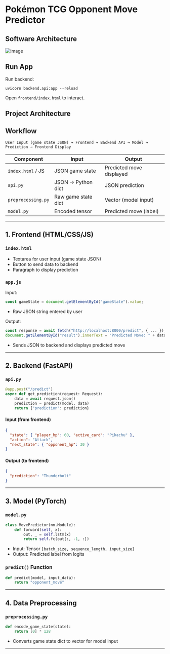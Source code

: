 # Pokémon TCG Opponent Move Predictor

## Software Architecture
![image](https://github.com/user-attachments/assets/3902b82e-61c3-4a2b-81f3-0d678b7e96ae)

## Run App

Run backend:

```
uvicorn backend.api:app --reload
```

Open `frontend/index.html` to interact.

## Project Architecture

## Workflow

```
User Input (game state JSON) → Frontend → Backend API → Model → Prediction → Frontend Display
```

| Component          | Input               | Output                   |
| ------------------ | ------------------- | ------------------------ |
| `index.html` / JS  | JSON game state     | Predicted move displayed |
| `api.py`           | JSON → Python dict  | JSON prediction          |
| `preprocessing.py` | Raw game state dict | Vector (model input)     |
| `model.py`         | Encoded tensor      | Predicted move (label)   |

---

## 1. Frontend (HTML/CSS/JS)

### `index.html`

- Textarea for user input (game state JSON)
- Button to send data to backend
- Paragraph to display prediction

### `app.js`

Input:

```js
const gameState = document.getElementById("gameState").value;
```

- Raw JSON string entered by user

Output:

```js
const response = await fetch("http://localhost:8000/predict", { ... });
document.getElementById("result").innerText = "Predicted Move: " + data.prediction;
```

- Sends JSON to backend and displays predicted move

---

## 2. Backend (FastAPI)

### `api.py`

```python
@app.post("/predict")
async def get_prediction(request: Request):
    data = await request.json()
    prediction = predict(model, data)
    return {"prediction": prediction}
```

#### Input (from frontend)

```json
{
  "state": { "player_hp": 60, "active_card": "Pikachu" },
  "action": "Attack",
  "next_state": { "opponent_hp": 30 }
}
```

#### Output (to frontend)

```json
{
  "prediction": "Thunderbolt"
}
```

---

## 3. Model (PyTorch)

### `model.py`

```python
class MovePredictor(nn.Module):
    def forward(self, x):
        out, _ = self.lstm(x)
        return self.fc(out[:, -1, :])
```

- Input: Tensor `[batch_size, sequence_length, input_size]`
- Output: Predicted label from logits

### `predict()` Function

```python
def predict(model, input_data):
    return "opponent_move"
```

---

## 4. Data Preprocessing

### `preprocessing.py`

```python
def encode_game_state(state):
    return [0] * 128
```

- Converts game state dict to vector for model input

---
